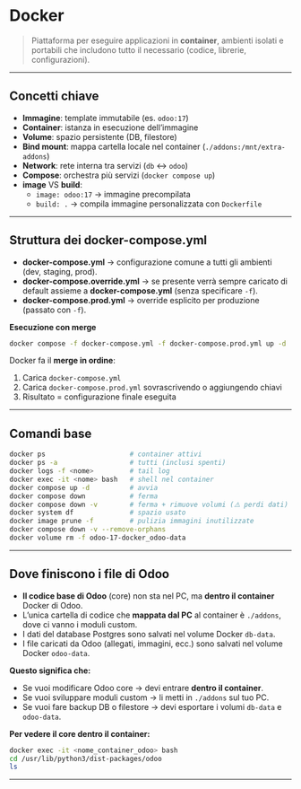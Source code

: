 # Docker

> Piattaforma per eseguire applicazioni in **container**, ambienti isolati e portabili che includono tutto il necessario (codice, librerie, configurazioni).

---

## Concetti chiave

- **Immagine**: template immutabile (es. `odoo:17`)
- **Container**: istanza in esecuzione dell’immagine
- **Volume**: spazio persistente (DB, filestore)
- **Bind mount**: mappa cartella locale nel container (`./addons:/mnt/extra-addons`)
- **Network**: rete interna tra servizi (`db` ↔︎ `odoo`)
- **Compose**: orchestra più servizi (`docker compose up`)
- **image** VS **build**:
    - `image: odoo:17` → immagine precompilata
    - `build: .` → compila immagine personalizzata con `Dockerfile`

---

## Struttura dei docker-compose.yml


- **docker-compose.yml** → configurazione comune a tutti gli ambienti (dev, staging, prod).
- **docker-compose.override.yml** → se presente verrà sempre caricato di default assieme a **docker-compose.yml** (senza specificare `-f`).
- **docker-compose.prod.yml** → override esplicito per produzione (passato con `-f`).

**Esecuzione con merge**

```bash
docker compose -f docker-compose.yml -f docker-compose.prod.yml up -d
```

Docker fa il **merge in ordine**:

1. Carica `docker-compose.yml`
2. Carica `docker-compose.prod.yml` sovrascrivendo o aggiungendo chiavi
3. Risultato = configurazione finale eseguita

---

## Comandi base

```bash
docker ps                     # container attivi
docker ps -a                  # tutti (inclusi spenti)
docker logs -f <nome>         # tail log
docker exec -it <nome> bash   # shell nel container
docker compose up -d          # avvia
docker compose down           # ferma
docker compose down -v        # ferma + rimuove volumi (⚠️ perdi dati)
docker system df              # spazio usato
docker image prune -f         # pulizia immagini inutilizzate
docker compose down -v --remove-orphans
docker volume rm -f odoo-17-docker_odoo-data
```

---

## Dove finiscono i file di Odoo

- **Il codice base di Odoo** (core) non sta nel PC, ma **dentro il container** Docker di Odoo.
- L’unica cartella di codice che **mappata dal PC** al container è `./addons`, dove ci vanno i moduli custom.
- I dati del database Postgres sono salvati nel volume Docker `db-data`.
- I file caricati da Odoo (allegati, immagini, ecc.) sono salvati nel volume Docker `odoo-data`.

**Questo significa che:**

- Se vuoi modificare Odoo core → devi entrare **dentro il container**.
- Se vuoi sviluppare moduli custom → li metti in `./addons` sul tuo PC.
- Se vuoi fare backup DB o filestore → devi esportare i volumi `db-data` e `odoo-data`. 

**Per vedere il core dentro il container:**

```bash
docker exec -it <nome_container_odoo> bash
cd /usr/lib/python3/dist-packages/odoo
ls
```

---
